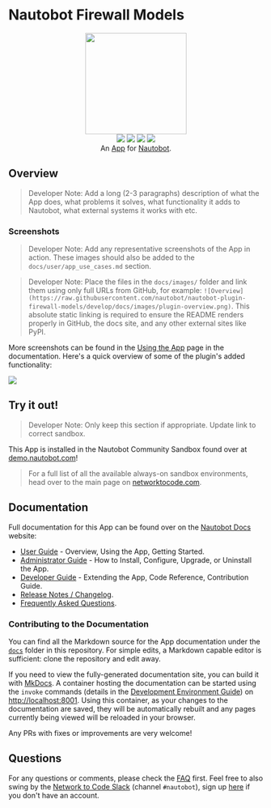 # Nautobot Firewall Models

<!--
Developer Note - Remove Me!

The README will have certain links/images broken until the PR is merged into `develop`. Update the GitHub links with whichever branch you're using (main etc.) if different.

The logo of the project is a placeholder (docs/images/icon-nautobot-firewall-models.png) - please replace it with your app icon, making sure it's at least 200x200px and has a transparent background!

To avoid extra work and temporary links, make sure that publishing docs (or merging a PR) is done at the same time as setting up the docs site on RTD, then test everything.
-->

<p align="center">
  <img src="https://raw.githubusercontent.com/nautobot/nautobot-plugin-firewall-models/develop/docs/images/icon-nautobot-firewall-models.png" class="logo" height="200px">
  <br>
  <a href="https://github.com/nautobot/nautobot-plugin-firewall-models/actions"><img src="https://github.com/nautobot/nautobot-plugin-firewall-models/actions/workflows/ci.yml/badge.svg?branch=main"></a>
  <a href="https://docs.nautobot.com/projects/firewall-models/en/latest"><img src="https://readthedocs.org/projects/nautobot-plugin-firewall-models/badge/"></a>
  <a href="https://pypi.org/project/nautobot-firewall-models/"><img src="https://img.shields.io/pypi/v/nautobot-firewall-models"></a>
  <a href="https://pypi.org/project/nautobot-firewall-models/"><img src="https://img.shields.io/pypi/dm/nautobot-firewall-models"></a>
  <br>
  An <a href="https://www.networktocode.com/nautobot/apps/">App</a> for <a href="https://nautobot.com/">Nautobot</a>.
</p>

## Overview

> Developer Note: Add a long (2-3 paragraphs) description of what the App does, what problems it solves, what functionality it adds to Nautobot, what external systems it works with etc.

### Screenshots

> Developer Note: Add any representative screenshots of the App in action. These images should also be added to the `docs/user/app_use_cases.md` section.

> Developer Note: Place the files in the `docs/images/` folder and link them using only full URLs from GitHub, for example: `![Overview](https://raw.githubusercontent.com/nautobot/nautobot-plugin-firewall-models/develop/docs/images/plugin-overview.png)`. This absolute static linking is required to ensure the README renders properly in GitHub, the docs site, and any other external sites like PyPI.

More screenshots can be found in the [Using the App](https://docs.nautobot.com/projects/firewall-models/en/latest/user/app_use_cases/) page in the documentation. Here's a quick overview of some of the plugin's added functionality:

![](https://raw.githubusercontent.com/nautobot/nautobot-plugin-firewall-models/develop/docs/images/placeholder.png)

## Try it out!

> Developer Note: Only keep this section if appropriate. Update link to correct sandbox.

This App is installed in the Nautobot Community Sandbox found over at [demo.nautobot.com](https://demo.nautobot.com/)!

> For a full list of all the available always-on sandbox environments, head over to the main page on [networktocode.com](https://www.networktocode.com/nautobot/sandbox-environments/).

## Documentation

Full documentation for this App can be found over on the [Nautobot Docs](https://docs.nautobot.com) website:

- [User Guide](https://docs.nautobot.com/projects/firewall-models/en/latest/user/app_overview/) - Overview, Using the App, Getting Started.
- [Administrator Guide](https://docs.nautobot.com/projects/firewall-models/en/latest/admin/install/) - How to Install, Configure, Upgrade, or Uninstall the App.
- [Developer Guide](https://docs.nautobot.com/projects/firewall-models/en/latest/dev/contributing/) - Extending the App, Code Reference, Contribution Guide.
- [Release Notes / Changelog](https://docs.nautobot.com/projects/firewall-models/en/latest/admin/release_notes/).
- [Frequently Asked Questions](https://docs.nautobot.com/projects/firewall-models/en/latest/user/faq/).

### Contributing to the Documentation

You can find all the Markdown source for the App documentation under the [`docs`](https://github.com/nautobot/nautobot-plugin-firewall-models/tree/develop/docs) folder in this repository. For simple edits, a Markdown capable editor is sufficient: clone the repository and edit away.

If you need to view the fully-generated documentation site, you can build it with [MkDocs](https://www.mkdocs.org/). A container hosting the documentation can be started using the `invoke` commands (details in the [Development Environment Guide](https://docs.nautobot.com/projects/firewall-models/en/latest/dev/dev_environment/#docker-development-environment)) on [http://localhost:8001](http://localhost:8001). Using this container, as your changes to the documentation are saved, they will be automatically rebuilt and any pages currently being viewed will be reloaded in your browser.

Any PRs with fixes or improvements are very welcome!

## Questions

For any questions or comments, please check the [FAQ](https://docs.nautobot.com/projects/firewall-models/en/latest/user/faq/) first. Feel free to also swing by the [Network to Code Slack](https://networktocode.slack.com/) (channel `#nautobot`), sign up [here](http://slack.networktocode.com/) if you don't have an account.
